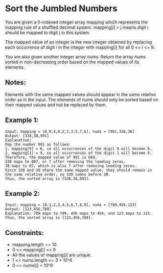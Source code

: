 # Sort the Jumbled Numbers

You are given a 0-indexed integer array mapping which represents the mapping rule of a shuffled decimal system. mapping[i] = j means digit i should be mapped to digit j in this system.

The mapped value of an integer is the new integer obtained by replacing each occurrence of digit i in the integer with mapping[i] for all 0 <= i <= 9.

You are also given another integer array nums. Return the array nums sorted in non-decreasing order based on the mapped values of its elements.

## Notes:

Elements with the same mapped values should appear in the same relative order as in the input.
The elements of nums should only be sorted based on their mapped values and not be replaced by them.

## Example 1:

```
Input: mapping = [8,9,4,0,2,1,3,5,7,6], nums = [991,338,38]
Output: [338,38,991]
Explanation:
Map the number 991 as follows:
1. mapping[9] = 6, so all occurrences of the digit 9 will become 6.
2. mapping[1] = 9, so all occurrences of the digit 1 will become 9.
Therefore, the mapped value of 991 is 669.
338 maps to 007, or 7 after removing the leading zeros.
38 maps to 07, which is also 7 after removing leading zeros.
Since 338 and 38 share the same mapped value, they should remain in the same relative order, so 338 comes before 38.
Thus, the sorted array is [338,38,991].
```

## Example 2:

```
Input: mapping = [0,1,2,3,4,5,6,7,8,9], nums = [789,456,123]
Output: [123,456,789]
Explanation: 789 maps to 789, 456 maps to 456, and 123 maps to 123. Thus, the sorted array is [123,456,789].
```

## Constraints:

- mapping.length == 10
- 0 <= mapping[i] <= 9
- All the values of mapping[i] are unique.
- 1 <= nums.length <= 3 \* 10^4
- 0 <= nums[i] < 10^9
